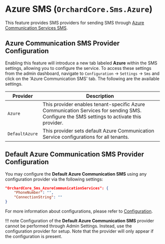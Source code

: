 # Azure SMS (`OrchardCore.Sms.Azure`)

This feature provides SMS providers for sending SMS through [Azure Communication Services SMS](https://learn.microsoft.com/en-us/azure/communication-services/concepts/sms/concepts).

## **Azure Communication SMS** Provider Configuration

Enabling this feature will introduce a new tab labeled **Azure** within the SMS settings, allowing you to configure the service. To access these settings from the admin dashboard, navigate to `Configuration` → `Settings` → `Sms` and click on the 'Azure Communication SMS' tab. The following are the available settings.

| Provider | Description |
| --- | --- |
| `Azure` | This provider enables tenant-specific Azure Communication Services for sending SMS. Configure the SMS settings to activate this provider. |
| `DefaultAzure` | This provider sets default Azure Communication Service configurations for all tenants.|


## **Default Azure Communication SMS** Provider Configuration

You may configure the **Default Azure Communication SMS** using any configuration provider via the following settings:

```json
"OrchardCore_Sms_AzureCommunicationServices": {
    "PhoneNumber": "",
    "ConnectionString": ""
}
```

For more information about configurations, please refer to [Configuration](../../core/Configuration/README.md).

!!! note
    Configuration of the **Default Azure Communication SMS** provider cannot be performed through Admin Settings. Instead, use the configuration provider for setup. Note that the provider will only appear if the configuration is present.
